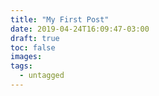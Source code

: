 ```yaml
---
title: "My First Post"
date: 2019-04-24T16:09:47-03:00
draft: true
toc: false
images:
tags:
  - untagged
---
```


